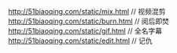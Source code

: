 http://51biaoqing.com/static/mix.html  // 视频混剪
http://51biaoqing.com/static/burn.html  // 阅后即焚
http://51biaoqing.com/static/gif.html // 全名字幕
http://51biaoqing.com/static/edit.html // 记仇
